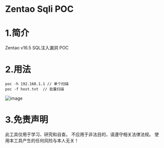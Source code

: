 # Zentao Sqli POC

# 1.简介

Zentao v16.5 SQL注入漏洞 POC

# 2.用法

```
poc -h 192.168.1.1 // 单个扫描
poc -f host.txt  // 批量扫描
```
![image](https://user-images.githubusercontent.com/108780847/181705696-c589bfb2-9a7b-4c8d-9728-6097bc3b90dd.png)

# 3.免责声明

此工具仅用于学习、研究和自查。
不应用于非法目的，请遵守相关法律法规。
使用本工具产生的任何风险与本人无关！
